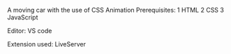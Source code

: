 A moving car with the use of CSS Animation
Prerequisites:
1 HTML
2 CSS
3 JavaScript

Editor:
VS code

Extension used:
LiveServer




